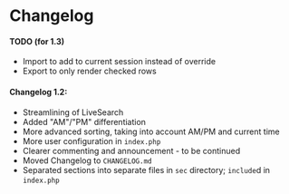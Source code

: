 # Changelog

#### TODO (for 1.3)
* Import to add to current session instead of override
* Export to only render checked rows

#### Changelog 1.2:
* Streamlining of LiveSearch
* Added "AM"/"PM" differentiation
* More advanced sorting, taking into account AM/PM and current time
* More user configuration in `index.php`
* Clearer commenting and announcement - to be continued
* Moved Changelog to `CHANGELOG.md`
* Separated sections into separate files in `sec` directory; `include`d in `index.php`